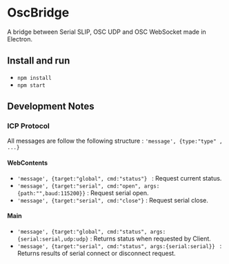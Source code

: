 # OscBridge
A bridge between Serial SLIP, OSC UDP and OSC WebSocket made in Electron.

## Install and run
- `npm install`
- `npm start`


## Development Notes


### ICP Protocol

All messages are follow the following structure : `'message', {type:"type" , ...}`

#### WebContents

* `'message', {target:"global", cmd:"status"} ` : Request current status.
* `'message', {target:"serial", cmd:"open", args:{path:"",baud:115200}}` : Request serial open.
* `'message', {target:"serial", cmd:"close"}` : Request serial close.

#### Main

* `'message', {target:"global", cmd:"status", args:{serial:serial,udp:udp}` : Returns status when requested by Client.
* `'message', {target:"serial", cmd:"status", args:{serial:serial}} ` : Returns results of serial connect or disconnect request.